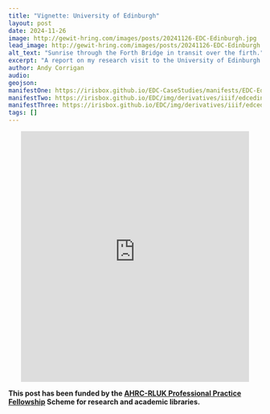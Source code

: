 ```yaml
---
title: "Vignette: University of Edinburgh"
layout: post
date: 2024-11-26
image: http://gewit-hring.com/images/posts/20241126-EDC-Edinburgh.jpg
lead_image: http://gewit-hring.com/images/posts/20241126-EDC-Edinburgh.jpg
alt_text: "Sunrise through the Forth Bridge in transit over the firth."
excerpt: "A report on my research visit to the University of Edinburgh."
author: Andy Corrigan
audio:
geojson: 
manifestOne: https://irisbox.github.io/EDC-CaseStudies/manifests/EDC-Edinburgh-Manifest.json
manifestTwo: https://irisbox.github.io/EDC/img/derivatives/iiif/edcedinburgh02/manifest.json
manifestThree: https://irisbox.github.io/EDC/img/derivatives/iiif/edcedinburgh03/manifest.json
tags: []
---
```


<p align="center"><iframe src="https://fitzmuseum.cam.ac.uk/uv.html#?manifest={{ page.manifestOne }}&c=0&m=0&cv=0&config=&locales=en-GB:English (GB),cy-GB:Cymraeg,fr-FR:Français (FR),pl-PL:Polski,sv-SE:Svenska&r=0" width="90%" height="500" allowfullscreen frameborder="0"></iframe></p>  


**This post has been funded by the [AHRC-RLUK Professional Practice Fellowship](https://www.rluk.ac.uk/ppfs-fellows-2/) Scheme for research and academic libraries.**  
